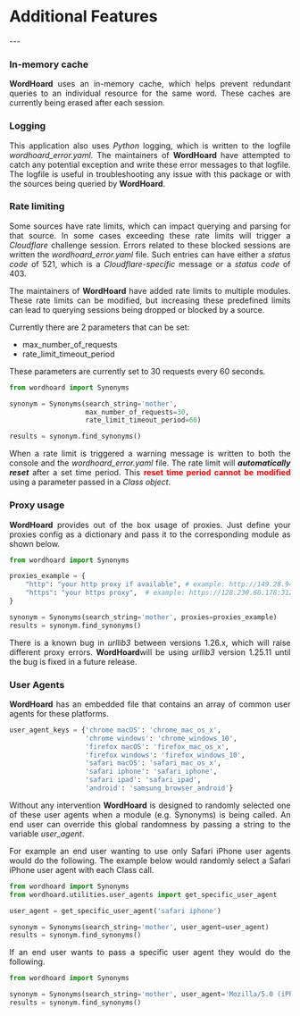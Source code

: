<h1><strong>Additional Features</strong></h1>
---

### In-memory cache
   
<p align="justify">
<strong>WordHoard</strong> uses an in-memory cache, which helps prevent redundant queries to an individual resource for the same word.  These caches are currently being erased after each session. 
</p>


### Logging 

<p align="justify">
This application also uses <i>Python</i> logging, which is written to the logfile <i>wordhoard_error.yaml</i>. The maintainers of <strong>WordHoard</strong> have attempted to catch any potential exception and write these error messages to that logfile. The logfile is useful in troubleshooting any issue with this package or with the sources being queried by <strong>WordHoard</strong>.
</p>


### Rate limiting

<p align="justify">
Some sources have rate limits, which can impact querying and parsing for that source. In some cases exceeding these rate limits will trigger a <i>Cloudflare</i> challenge session.  Errors related to these blocked sessions are written the <i>wordhoard_error.yaml</i> file.  Such entries can have either a <i>status code</i> of 521, which is a 
<i>Cloudflare-specific</i> message or a <i>status code</i> of 403. 
</p>

<p align="justify">
The maintainers of <strong>WordHoard</strong> have added rate limits to multiple modules.  These rate limits can be modified, but increasing these predefined limits can lead to querying sessions being dropped or blocked by a source.  
</p>

<p align="justify">
Currently there are 2 parameters that can be set:
</p>

<ul>
	<li>max_number_of_requests</li>
	<li>rate_limit_timeout_period</li>
</ul>

<p align="justify">
These parameters are currently set to 30 requests every 60 seconds. 
</p>

```python 
from wordhoard import Synonyms

synonym = Synonyms(search_string='mother', 
	               max_number_of_requests=30, 
	               rate_limit_timeout_period=60)

results = synonym.find_synonyms()   
```

<p align="justify">
When a rate limit is triggered a warning message is written to both the console and the <i>wordhoard_error.yaml</i> file.  The rate limit will <strong><i>automatically reset</i></strong> after a set time period.  This <strong style="color:red;">reset time period cannot be modified</strong> using a parameter passed in a <i>Class object</i>.  
</p>


### Proxy usage 

<p align="justify">
<strong>WordHoard</strong> provides out of the box usage of proxies. Just define your proxies config as a dictionary and pass it to the corresponding module as shown below.
</p>

```python 
from wordhoard import Synonyms

proxies_example = {
    "http": "your http proxy if available", # example: http://149.28.94.152:8080
    "https": "your https proxy",  # example: https://128.230.60.178:3128
}

synonym = Synonyms(search_string='mother', proxies=proxies_example)
results = synonym.find_synonyms()  
```
<p align="justify">
There is a known bug in <i>urllib3</i> between versions 1.26.x, which will raise different proxy errors. <strong>WordHoard</strong>will be using <i>urllib3</i> version 1.25.11 until the bug is fixed in a future release.  
</p>


### User Agents

<p align="justify">
<strong>WordHoard</strong> has an embedded file that contains an array of common user agents for these platforms. 
</p>

```python
user_agent_keys = {'chrome macOS': 'chrome_mac_os_x', 
                   'chrome windows': 'chrome_windows_10',
				   'firefox macOS': 'firefox_mac_os_x', 
				   'firefox windows': 'firefox_windows_10',
                   'safari macOS': 'safari_mac_os_x', 
                   'safari iphone': 'safari_iphone',
                   'safari ipad': 'safari_ipad', 
                   'android': 'samsung_browser_android'}

```
<p align="justify">
Without any intervention <strong>WordHoard</strong> is designed to randomly selected one of these user agents when a module (e.g. Synonyms) is being called.  An end user can override this global randomness by passing a string to the variable <i>user_agent</i>. 
</p>

<p align="justify">
For example an end user wanting to use only Safari iPhone user agents would do the following.  The example below would randomly select a Safari iPhone user agent with each Class call. 
</p>


```python 
from wordhoard import Synonyms
from wordhoard.utilities.user_agents import get_specific_user_agent

user_agent = get_specific_user_agent('safari iphone')

synonym = Synonyms(search_string='mother', user_agent=user_agent)
results = synonym.find_synonyms() 

```

<p align="justify">
If an end user wants to pass a specific user agent they would do the following.
</p>

```python 
from wordhoard import Synonyms

synonym = Synonyms(search_string='mother', user_agent='Mozilla/5.0 (iPhone; CPU iPhone OS 14_2 like Mac OS X) AppleWebKit/605.1.15 (KHTML, like Gecko) Version/14.0.1 Mobile/15E148 Safari/604.1')
results = synonym.find_synonyms() 

```


